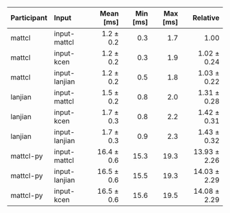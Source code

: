 | Participant | Input | Mean [ms] | Min [ms] | Max [ms] | Relative |
|:---|:---|---:|---:|---:|---:|
| mattcl | input-mattcl | 1.2 ± 0.2 | 0.3 | 1.7 | 1.00 |
| mattcl | input-kcen | 1.2 ± 0.2 | 0.3 | 1.9 | 1.02 ± 0.24 |
| mattcl | input-lanjian | 1.2 ± 0.2 | 0.5 | 1.8 | 1.03 ± 0.22 |
| lanjian | input-mattcl | 1.5 ± 0.2 | 0.8 | 2.0 | 1.31 ± 0.28 |
| lanjian | input-kcen | 1.7 ± 0.3 | 0.8 | 2.2 | 1.42 ± 0.31 |
| lanjian | input-lanjian | 1.7 ± 0.3 | 0.9 | 2.3 | 1.43 ± 0.32 |
| mattcl-py | input-mattcl | 16.4 ± 0.6 | 15.3 | 19.3 | 13.93 ± 2.26 |
| mattcl-py | input-lanjian | 16.5 ± 0.6 | 15.5 | 19.3 | 14.03 ± 2.29 |
| mattcl-py | input-kcen | 16.5 ± 0.6 | 15.6 | 19.5 | 14.08 ± 2.29 |
